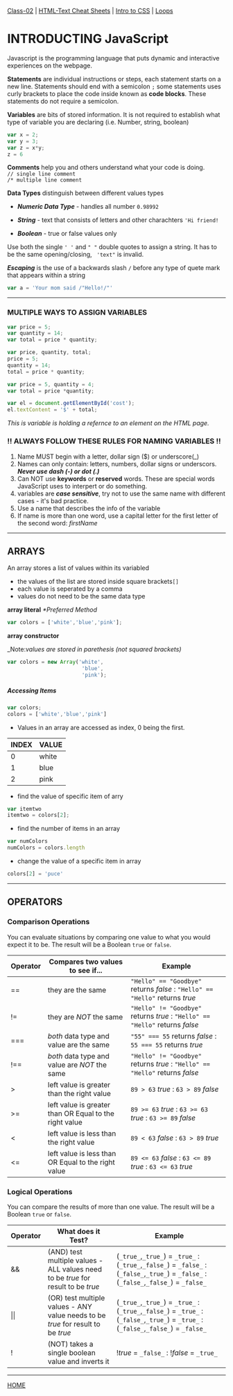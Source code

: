 [Class-02](https://cassandraortiz.github.io/reading-notes/class-02) \| [HTML-Text Cheat Sheets](https://cassandraortiz.github.io/reading-notes/class-02-html-text) \| [Intro to CSS](https://cassandraortiz.github.io/reading-notes/class-02-css-intro) \| [Loops](https://cassandraortiz.github.io/reading-notes/class-02_loops)

# INTRODUCTING JavaScript

Javascript is the programming language that puts dynamic and interactive experiences on the webpage. 

**Statements** are individual instructions or steps, each statement starts on a new line. Statements should end with a semicolon `;`
some statements uses curly brackets to place the code inside known as **code blocks**.  These statements do not require a semicolon. 

**Variables** are bits of stored information. It is not required to establish what type of variable you are declaring (i.e. Number, string, boolean)

```JavaScript
var x = 2;
var y = 3;
var z = x*y;
z = 6
```

**Comments** help you and others understand what your code is doing.  
 `// single line comment` <br />  `/* multiple line comment`

**Data Types** distinguish between different values types

 - ***Numeric Data Type*** - handles all number `0.98992`

 - ***String*** - text that consists of letters and other charachters `'Hi friend!`

 - ***Boolean*** - true or false values only

Use both the single `' '` and `" "` double quotes to assign a string.  It has to be the same opening/closing, ` 'text"` is invalid.

***Escaping*** is the use of a backwards slash `/` before any type of quete mark that appears within a string 

```Javascript
var a = 'Your mom said /"Hello!/"'
```

---

### MULTIPLE WAYS TO ASSIGN VARIABLES

```Javascript
var price = 5;
var quantity = 14;
var total = price * quantity;
```

```Javascript
var price, quantity, total;
price = 5;
quantity = 14;
total = price * quantity;
```

```Javascript
var price = 5, quantity = 4;
var total = price *quantity;
```

```Javascript
var el = document.getElementById('cost');
el.textContent = '$' + total;
```
*This is variable is holding a refernce to an element on the HTML page.*

### **!! ALWAYS FOLLOW THESE RULES FOR NAMING VARIABLES !!**

1. Name MUST begin with a letter, dollar sign ($) or underscore(_)
2. Names can only contain: letters, numbers, dollar signs or underscors.  ***Never use dash (-) or dot (.)***
3. Can NOT use **keywords** or **reserved** words.  These are special words JavaScript uses to interpert or do something.
4. variables are ***case sensitive***, try not to use the same name with different cases - it's bad practice.
5. Use a name that describes the info of the variable
6. If name is more than one word, use a capital letter for the first letter of the second word: _firstName_

---

## ARRAYS

An array stores a list of values within its variabled
- the values of the list are stored inside square brackets`[]`
- each value is seperated by a comma
- values do not need to be the same data type

**array literal** _*Preferred Method_

``` Javascript
var colors = ['white','blue','pink'];
```

**array constructor** 

_Note:_values are stored in parethesis (not squared brackets)_

``` Javascript
var colors = new Array('white',
                        'blue',
                        'pink');
```

##### Accessing Items

```javascript
var colors; 
colors = ['white','blue','pink']
```
- Values in an array are accessed as index, 0 being the first.

INDEX | VALUE
----- | -----
0 | white
1 | blue
2 | pink

- find the value of specific item of arry
```javascript
var itemtwo
itemtwo = colors[2];
```
- find the number of items in an array
```javascript
var numColors
numColors = colors.length
```
- change the value of a specific item in array
```javascript
colors[2] = 'puce'
```
--- 

## OPERATORS

### **Comparison Operations**

You can evaluate situations by comparing one value to what you would expect it to be.  The result will be a Boolean `true` or `false`.


Operator | Compares two values to see if... | Example
-------- | ----------- | -------
== | they are the same | `"Hello" == "Goodbye"` returns _false_  : `"Hello" == "Hello"` returns _true_
!= | they are _NOT_ the same | `"Hello" != "Goodbye"` returns _true_  : `"Hello" == "Hello"` returns _false_
=== |  _both_ data type and value are the same | `"55" === 55` returns _false_  : `55 === 55` returns _true_
!== |  _both_ data type and value are _NOT_ the same | `"Hello" != "Goodbye"` returns _true_  : `"Hello" == "Hello"` returns _false_
\> | left value is greater than the right value | `89 > 63` _true_  :  `63 > 89` _false_
\>= | left value is greater than OR Equal to the right value | `89 >= 63` _true_  :  `63 >= 63` _true_  :  `63 >= 89` _false_  
< | left value is less than the right value | `89 < 63` _false_  :  `63 > 89` _true_
<= | left value is less than OR Equal to the right value | `89 <= 63` _false_  :  `63 <= 89` _true_  :  `63 <= 63` _true_


### **Logical Operations**

You can compare the results of more than one value.  The result will be a Boolean `true` or `false`.


Operator | What does it Test? | Example
-------- | ----------- | -------
&& | (AND) test multiple values - ALL values need to be _true_ for result to be _true_ | (`_true_`,`_true_`) = `_true_` : (`_true_`,`_false_`) = `_false_` : (`_false_`,`_true_`) = `_false_` : (`_false_`,`_false_`) = `_false_`
\|\| | (OR) test multiple values - ANY value needs to be _true_ for result to be _true_ | (`_true_`,`_true_`) = `_true_` : (`_true_`,`_false_`) = `_true_` : (`_false_`,`_true_`) = `_true_` : (`_false_`,`_false_`) = `_false_`
! | (NOT) takes a single boolean value and inverts it | !_true_ = `_false_` : !_false_ = `_true_`

---

[HOME](https://cassandraortiz.github.io/reading-notes)